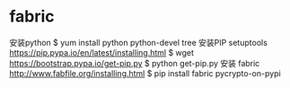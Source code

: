 fabric
======
安装python
$ yum install python python-devel   tree
安装PIP setuptools https://pip.pypa.io/en/latest/installing.html
$ wget https://bootstrap.pypa.io/get-pip.py
$ python get-pip.py
安装 fabric http://www.fabfile.org/installing.html
$ pip install fabric pycrypto-on-pypi
